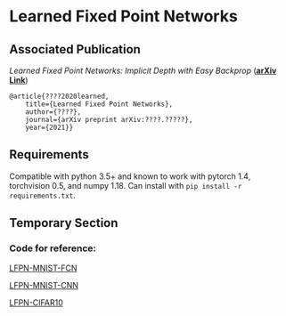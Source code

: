 # Learned Fixed Point Networks


## Associated Publication

_Learned Fixed Point Networks: Implicit Depth with Easy Backprop_ (**[arXiv Link](https://arxiv.org/abs/????.?????)**)

    @article{????2020learned,
        title={Learned Fixed Point Networks},
        author={????},
        journal={arXiv preprint arXiv:????.?????},
        year={2021}}


## Requirements
Compatible with python 3.5+ and known to work with pytorch 1.4, torchvision 0.5, and numpy 1.18. Can install with `pip install -r requirements.txt`.



## Temporary Section

### Code for reference:

[LFPN-MNIST-FCN](https://colab.research.google.com/drive/1FxOEibCOyDVd3Skhx6LUpvyGACEe4GzO?usp=sharing)

[LFPN-MNIST-CNN](https://colab.research.google.com/drive/15moVLDZCt6R2tObV9YuRF3xWENOhVWs2#scrollTo=1FmfvE_2grxL)

[LFPN-CIFAR10](https://colab.research.google.com/drive/18IMT-VCISDfnNJhgletvRsHrRfFc0a9x#scrollTo=kvzFjFyifcla)



